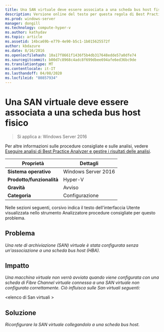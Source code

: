 ```yaml
---
title: Una SAN virtuale deve essere associata a una scheda bus host fisico
description: Versione online del testo per questa regola di Best Practices Analyzer.
ms.prod: windows-server
manager: dongill
ms.technology: compute-hyper-v
ms.author: kathydav
ms.topic: article
ms.assetid: 14bca69b-e779-4e90-b5c1-1b015625572f
author: kbdazure
ms.date: 8/16/2016
ms.openlocfilehash: 10a17f8661f1436f5b4db317648edde57a0dfe74
ms.sourcegitcommit: b00d7c8968c4adc8f699dbee694afe6ed36bc9de
ms.translationtype: MT
ms.contentlocale: it-IT
ms.lasthandoff: 04/08/2020
ms.locfileid: "80857934"
---
```

# <a name="a-virtual-san-should-be-associated-with-a-physical-host-bus-adapter"></a>Una SAN virtuale deve essere associata a una scheda bus host fisico

>Si applica a: Windows Server 2016

Per altre informazioni sulle procedure consigliate e sulle analisi, vedere [Eseguire analisi di Best Practice Analyzer e gestire i risultati delle analisi](https://go.microsoft.com/fwlink/p/?LinkID=223177).  
  
|Proprietà|Dettagli|  
|-|-|  
|**Sistema operativo**|Windows Server 2016|  
|**Prodotto/funzionalità**|Hyper-V|  
|**Gravità**|Avviso|  
|**Categoria**|Configurazione|  
  
  
Nelle sezioni seguenti, corsivo indica il testo dell'interfaccia Utente visualizzata nello strumento Analizzatore procedure consigliate per questo problema.  
  
## <a name="issue"></a>**Problema**  
*Una rete di archiviazione (SAN) virtuale è stata configurata senza un'associazione a una scheda bus host (HBA).*  
  
## <a name="impact"></a>**Impatto**  
*Una macchina virtuale non verrà avviata quando viene configurata con una scheda di Fibre Channel virtuale connessa a una SAN virtuale non configurata correttamente. Ciò influisca sulle San virtuali seguenti:*  
  
  
\<elenco di San virtuali >  
  
  
## <a name="resolution"></a>**Soluzione**  
*Riconfigurare la SAN virtuale collegandolo a una scheda bus host.*  
  
  
  


